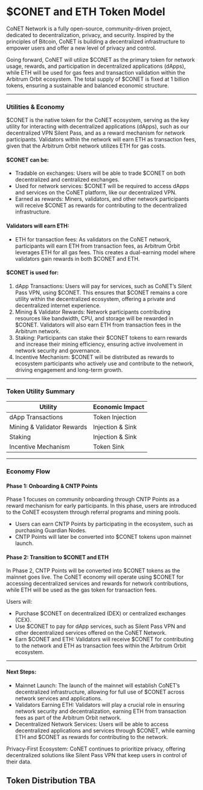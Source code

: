 # $CONET and ETH Token Model



CoNET Network is a fully open-source, community-driven project, dedicated to decentralization, privacy, and security. Inspired by the principles of Bitcoin, CoNET is building a decentralized infrastructure to empower users and offer a new level of privacy and control.

Going forward, CoNET will utilize $CONET as the primary token for network usage, rewards, and participation in decentralized applications (dApps), while ETH will be used for gas fees and transaction validation within the Arbitrum Orbit ecosystem. The total supply of $CONET is fixed at 1 billion tokens, ensuring a sustainable and balanced economic structure.

***

### Utilities & Economy

$CONET is the native token for the CoNET ecosystem, serving as the key utility for interacting with decentralized applications (dApps), such as our decentralized VPN Silent Pass, and as a reward mechanism for network participants. Validators within the network will earn ETH as transaction fees, given that the Arbitrum Orbit network utilizes ETH for gas costs.

#### $CONET can be:

* Tradable on exchanges: Users will be able to trade $CONET on both decentralized and centralized exchanges.
* Used for network services: $CONET will be required to access dApps and services on the CoNET platform, like our decentralized VPN.
* Earned as rewards: Miners, validators, and other network participants will receive $CONET as rewards for contributing to the decentralized infrastructure.

#### Validators will earn ETH:

* ETH for transaction fees: As validators on the CoNET network, participants will earn ETH from transaction fees, as Arbitrum Orbit leverages ETH for all gas fees. This creates a dual-earning model where validators gain rewards in both $CONET and ETH.

#### $CONET is used for:

1. dApp Transactions: Users will pay for services, such as CoNET’s Silent Pass VPN, using $CONET. This ensures that $CONET remains a core utility within the decentralized ecosystem, offering a private and decentralized internet experience.
2. Mining & Validator Rewards: Network participants contributing resources like bandwidth, CPU, and storage will be rewarded in $CONET. Validators will also earn ETH from transaction fees in the Arbitrum network.
3. Staking: Participants can stake their $CONET tokens to earn rewards and increase their mining efficiency, ensuring active involvement in network security and governance.
4. Incentive Mechanism: $CONET will be distributed as rewards to ecosystem participants who actively use and contribute to the network, driving engagement and long-term growth.

***

### Token Utility Summary

| Utility                    | Economic Impact  |
| -------------------------- | ---------------- |
| dApp Transactions          | Token Injection  |
| Mining & Validator Rewards | Injection & Sink |
| Staking                    | Injection & Sink |
| Incentive Mechanism        | Token Sink       |

***

### Economy Flow

#### Phase 1: Onboarding & CNTP Points

Phase 1 focuses on community onboarding through CNTP Points as a reward mechanism for early participants. In this phase, users are introduced to the CoNET ecosystem through referral programs and mining pools.

* Users can earn CNTP Points by participating in the ecosystem, such as purchasing Guardian Nodes.
* CNTP Points will later be converted into $CONET tokens upon mainnet launch.

#### Phase 2: Transition to $CONET and ETH

In Phase 2, CNTP Points will be converted into $CONET tokens as the mainnet goes live. The CoNET economy will operate using $CONET for accessing decentralized services and rewards for network contributions, while ETH will be used as the gas token for transaction fees.

Users will:

* Purchase $CONET on decentralized (DEX) or centralized exchanges (CEX).
* Use $CONET to pay for dApp services, such as Silent Pass VPN and other decentralized services offered on the CoNET Network.
* Earn $CONET and ETH: Validators will receive $CONET for contributing to the network and ETH as transaction fees within the Arbitrum Orbit ecosystem.

***

#### Next Steps:

* Mainnet Launch: The launch of the mainnet will establish CoNET’s decentralized infrastructure, allowing for full use of $CONET across network services and applications.
* Validators Earning ETH: Validators will play a crucial role in ensuring network security and decentralization, earning ETH from transaction fees as part of the Arbitrum Orbit network.
* Decentralized Network Services: Users will be able to access decentralized applications and services through $CONET, while earning ETH and $CONET as rewards for contributing to the network.

Privacy-First Ecosystem: CoNET continues to prioritize privacy, offering decentralized solutions like Silent Pass VPN that keep users in control of their data.         



## **Token Distribution TBA**

